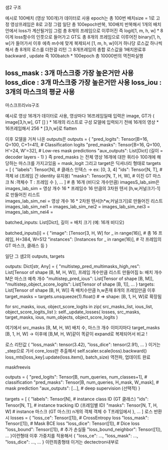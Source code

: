 샘2 구조

에시로 100배치 (영상 100개)가 데이터로 사용 epoch는 총 100번 배치size = 1로 고정 영상프레임은 8로 고정
그럼 일단 총 100epoch반복, 100배치 반복해서
1개의 배치안에서 loss가 계산될거임
그럼 총 8개의 프레임으로 이루어진 즉 logit[1, m, h, w] * 8 이게 loss함수의 인풋으로 들어가고
GT도 총 8개의 프레임으로 이루어진 binary[1, h, w]가 들어가서 이후 에측 m수에 맞게 복제되서 
[1, m, h, w]이거 하나당 로스값 하나씩 해서 총 8개의 로스를 더한걸 리턴
그 8개프레임의 총합 로스값을 1배치완료후 backward , update 
즉 100batch * 100epoch 총 10000번의 역전파실행 

loss_mask : 3개 마스크중 가장 높은거만 사용
loss_dice : 3개 마스크중 가장 높은거만 사용
loss_iou : 3개의 마스크의 평균 사용
-----------------------------------------

마스크프리vis구조

예시로 영상 16개가 데이터로 사용, 영상마다 16프레임일때 
입력은 image, GT가 ( image[3,h,w], GT [] ) * 16개의 리스트로 구성
모델에 입력되기 전에 16개의 영상 * 16프레임해서 256 * [3,h,w]로 flatten

이후 모델을 거쳐 나온 outputs은 
outputs = {
  "pred_logits": Tensor[B=16, Q=100, C+1=41],    # Classification logits
  "pred_masks":  Tensor[B=16, Q=100, H'=24, W'=32],  # Low-res mask predictions
  "aux_outputs": List[Dict] (길이 = decoder layers - 1)
}
즉 pred_masks 는 전체 영상 16개에 대한 쿼리수 100개에 해당하는 마스크를 가지고있음 = mask_logit
그리고 target은 딕셔너리 형태로 
targets = [
  {
    "labels": Tensor[N],                     # 클래스 인덱스 → ex: [0, 3, 4]
    "ids": Tensor[N, T],                     # 객체 id (프레임 간 identity 유지용)
    "masks": Tensor[N, T, H, W],             # 이진 GT 마스크 N :객체수 T : 프레임 수 
  },
  ...
]  # 총 16개 (비디오 개수만큼)
imagesS_lab_sim은 
images_lab_sim = 영상 개수 16 * 프레임수 16 만큼의 3차원 텐서 [h,w,커널크기-1]로 만들어진 리스트   
images_lab_sim_nei = 영상 개수 16 * 2차원 텐서[h*w,커널크기]로 만들어진 리스트 
images_lab_sim_nei1 = 
images_lab_sim_nei2 = 
images_lab_sim_nei3 = 
images_lab_sim_nei4 = 


batched_inputs: List[Dict], 길이 = 배치 크기 (예: 16개 비디오)

batched_inputs[i] = {
  "image": [Tensor[3, H, W] for _ in range(16)],     # 총 16 프레임, H=384, W=512
  "instances": [Instances for _ in range(16)],       # 각 프레임의 GT 마스크, 클래스 등
}




일단 그 샘2의 outputs, targets

outputs: Dict[str, Any] = {
    "multistep_pred_multimasks_high_res": List[Tensor of shape [B, M, H, W]], 프레임 개수만큼 리스트 만들어짐  b: 배치 개수 M은 마스크 예측 개수
    "multistep_pred_ious": List[Tensor of shape [B, M]],
    "multistep_object_score_logits": List[Tensor of shape [B, 1]],
    ...
}
targets: List[Tensor of shape [B, H, W]] 즉 배치수만큼 h,w존재 8개의 프레임만큼
이후 target_masks = targets.unsqueeze(1).float()  # => shape: [B, 1, H, W]로 확장됨

for src_masks, ious, object_score_logits in zip(
            src_masks_list, ious_list, object_score_logits_list
        ):
            self._update_losses(
                losses, src_masks, target_masks, ious, num_objects, object_score_logits
            )

여기에서 src_masks [B, M, H, W] 배치 수, 마스크 개수 이미지마다
target_masks [B, 1, H, W] -> 이후에 [B,M, H, W]같이 똑같이 expand로 복제되어서 비교 !

로스 리턴값 
{
    "loss_mask": tensor(3.42),
    "loss_dice": tensor(2.91),
    ...
}
이거는 _step으로 가서 core_loss만 추출해서 
self.scaler.scale(loss).backward()
loss_mts[loss_key].update(loss.item(), batch_size)
역전파, 업데이트 완료


maskfreevis

outputs = {
    "pred_logits": Tensor[B, num_queries, num_classes+1],  # classification
    "pred_masks":  Tensor[B, num_queries, H_mask, W_mask], # mask prediction
    "aux_outputs": [...],                                  # deep supervision (선택적)
}

targets = [
    {
        "labels": Tensor[N],         # instance class ID (GT 클래스)
        "ids": Tensor[N, T],         # instance tracking ID (프레임별 ID)
        "masks": Tensor[N, T, H, W]  # instance 마스크 (GT 마스크) n개의 객체 객체 수  T프레임에서
    },
    ...
]
로스 반환시 
losses = {
    "loss_ce": Tensor([1]),            # CrossEntropy loss
    "loss_mask": Tensor([1]),          # Mask BCE loss
    "loss_dice": Tensor([1]),          # Dice loss
    "loss_bound": Tensor([1]),         # 추가 손실들
    "loss_bound_neighbor": Tensor([1]),
    ...
}이런형태 이후 가중치를 적용해서
{
    "loss_ce": ...,
    "loss_mask": ...,
    "loss_dice": ...,
    ...
} 이런최종형태 이거는 dectectron내부로 
